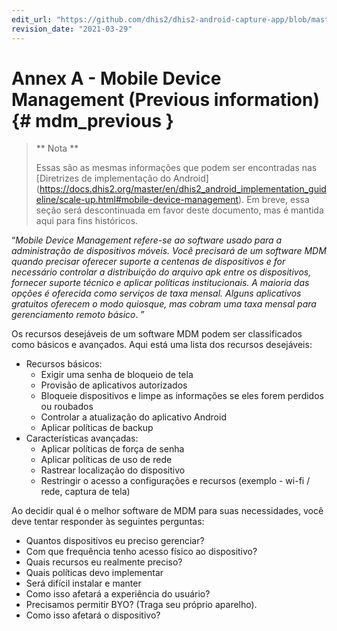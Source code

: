 ```yaml
---
edit_url: "https://github.com/dhis2/dhis2-android-capture-app/blob/master/docs/src/commonmark/en/content/mdm/A-a-previous-info.md"
revision_date: "2021-03-29"
---
```


# Annex A - Mobile Device Management (Previous information) {# mdm_previous }

> ** Nota **
>
> Essas são as mesmas informações que podem ser encontradas nas [Diretrizes de implementação do Android] (https://docs.dhis2.org/master/en/dhis2_android_implementation_guideline/scale-up.html#mobile-device-management). Em breve, essa seção será descontinuada em favor deste documento, mas é mantida aqui para fins históricos.

“_Mobile Device Management refere-se ao software usado para a administração de dispositivos móveis. Você precisará de um software MDM quando precisar oferecer suporte a centenas de dispositivos e for necessário controlar a distribuição do arquivo apk entre os dispositivos, fornecer suporte técnico e aplicar políticas institucionais. A maioria das opções é oferecida como serviços de taxa mensal. Alguns aplicativos gratuitos oferecem o modo quiosque, mas cobram uma taxa mensal para gerenciamento remoto básico_. ”

Os recursos desejáveis de um software MDM podem ser classificados como básicos e avançados. Aqui está uma lista dos recursos desejáveis:

- Recursos básicos:
  - Exigir uma senha de bloqueio de tela
  - Provisão de aplicativos autorizados
  - Bloqueie dispositivos e limpe as informações se eles forem perdidos ou roubados
  - Controlar a atualização do aplicativo Android
  - Aplicar políticas de backup
- Características avançadas:
  - Aplicar políticas de força de senha
  - Aplicar políticas de uso de rede
  - Rastrear localização do dispositivo
  - Restringir o acesso a configurações e recursos (exemplo - wi-fi / rede, captura de tela)

Ao decidir qual é o melhor software de MDM para suas necessidades, você deve tentar responder às seguintes perguntas:

- Quantos dispositivos eu preciso gerenciar?
- Com que frequência tenho acesso físico ao dispositivo?
- Quais recursos eu realmente preciso?
- Quais políticas devo implementar
- Será difícil instalar e manter
- Como isso afetará a experiência do usuário?
- Precisamos permitir BYO? (Traga seu próprio aparelho).
- Como isso afetará o dispositivo?
